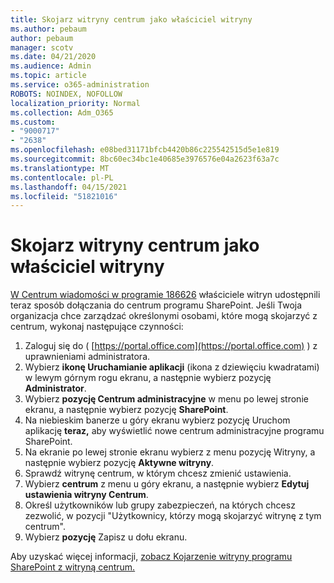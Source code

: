 ```yaml
---
title: Skojarz witryny centrum jako właściciel witryny
ms.author: pebaum
author: pebaum
manager: scotv
ms.date: 04/21/2020
ms.audience: Admin
ms.topic: article
ms.service: o365-administration
ROBOTS: NOINDEX, NOFOLLOW
localization_priority: Normal
ms.collection: Adm_O365
ms.custom:
- "9000717"
- "2638"
ms.openlocfilehash: e08bed31171bfcb4420b86c225542515d5e1e819
ms.sourcegitcommit: 8bc60ec34bc1e40685e3976576e04a2623f63a7c
ms.translationtype: MT
ms.contentlocale: pl-PL
ms.lasthandoff: 04/15/2021
ms.locfileid: "51821016"
---
```

# <a name="associate-hub-sites-as-site-owner"></a>Skojarz witryny centrum jako właściciel witryny

[W Centrum wiadomości w programie 186626](https://admin.microsoft.com/Adminportal/Home?source=applauncher#/MessageCenter?id=MC186626) właściciele witryn udostępnili teraz sposób dołączania do centrum programu SharePoint. Jeśli Twoja organizacja chce zarządzać określonymi osobami, które mogą skojarzyć z centrum, wykonaj następujące czynności: 

1. Zaloguj się do ( [https://portal.office.com](https://portal.office.com) ) z uprawnieniami administratora.
2. Wybierz **ikonę Uruchamianie aplikacji** (ikona z dziewięciu kwadratami) w lewym górnym rogu ekranu, a następnie wybierz pozycję **Administrator**.
3. Wybierz **pozycję Centrum administracyjne** w menu po lewej stronie ekranu, a następnie wybierz pozycję **SharePoint**.
4. Na niebieskim banerze u góry ekranu wybierz pozycję Uruchom aplikację **teraz,** aby wyświetlić nowe centrum administracyjne programu SharePoint.
5. Na ekranie po lewej stronie  ekranu wybierz z menu pozycję Witryny, a następnie wybierz pozycję **Aktywne witryny**.
6. Sprawdź witrynę centrum, w którym chcesz zmienić ustawienia.
7. Wybierz **centrum** z menu u góry ekranu, a następnie wybierz **Edytuj ustawienia witryny Centrum**.
8. Określ użytkowników lub grupy zabezpieczeń, na których chcesz zezwolić, w pozycji "Użytkownicy, którzy mogą skojarzyć witrynę z tym centrum".
9. Wybierz **pozycję** Zapisz u dołu ekranu.

Aby uzyskać więcej informacji, [zobacz Kojarzenie witryny programu SharePoint z witryną centrum.](https://support.office.com/article/associate-a-sharepoint-site-with-a-hub-site-ae0009fd-af04-4d3d-917d-88edb43efc05) 